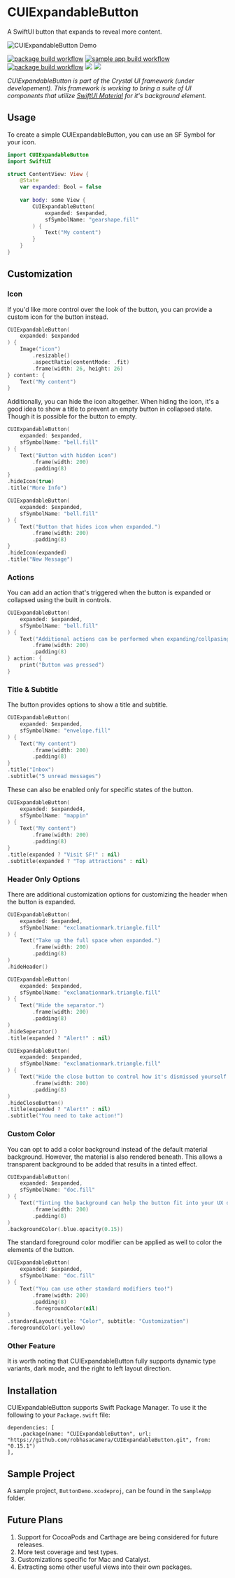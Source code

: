 # CUIExpandableButton

A SwiftUI button that expands to reveal more content.

![CUIExpandableButton Demo](Assets/demo.gif)

[![package build workflow](https://github.com/robhasacamera/CUIExpandableButton/actions/workflows/package.yml/badge.svg)](https://github.com/robhasacamera/CUIExpandableButton/actions/workflows/package.yml)
[![sample app build workflow](https://github.com/robhasacamera/CUIExpandableButton/actions/workflows/sample_app.yml/badge.svg)](https://github.com/robhasacamera/CUIExpandableButton/actions/workflows/sample_app.yml)
[![package build workflow](https://github.com/robhasacamera/CUIExpandableButton/actions/workflows/test.yml/badge.svg)](https://github.com/robhasacamera/CUIExpandableButton/actions/workflows/test.yml)
[![](https://img.shields.io/endpoint?url=https%3A%2F%2Fswiftpackageindex.com%2Fapi%2Fpackages%2Frobhasacamera%2FCUIExpandableButton%2Fbadge%3Ftype%3Dswift-versions)](https://swiftpackageindex.com/robhasacamera/CUIExpandableButton)
[![](https://img.shields.io/endpoint?url=https%3A%2F%2Fswiftpackageindex.com%2Fapi%2Fpackages%2Frobhasacamera%2FCUIExpandableButton%2Fbadge%3Ftype%3Dplatforms)](https://swiftpackageindex.com/robhasacamera/CUIExpandableButton)

*CUIExpandableButton is part of the Crystal UI framework (under developement). This framework is working to bring a suite of UI components that utilize [SwiftUI Material](https://developer.apple.com/documentation/swiftui/material) for it's background element.* 

## Usage

To create a simple CUIExpandableButton, you can use an SF Symbol for your icon.

```swift
import CUIExpandableButton
import SwiftUI

struct ContentView: View {
    @State
    var expanded: Bool = false
    
    var body: some View {
        CUIExpandableButton(
            expanded: $expanded,
            sfSymbolName: "gearshape.fill"
        ) {
            Text("My content")
        }
    }
}
```

## Customization

### Icon

If you'd like more control over the look of the button, you can provide a custom icon for the button instead.

```swift
CUIExpandableButton(
    expanded: $expanded
) {
    Image("icon")
        .resizable()
        .aspectRatio(contentMode: .fit)
        .frame(width: 26, height: 26)
} content: {
    Text("My content")
}
```

Additionally, you can hide the icon altogether. When hiding the icon, it's a good idea to show a title to prevent an empty button in collapsed state. Though it is possible for the button to empty.

```swift
CUIExpandableButton(
    expanded: $expanded,
    sfSymbolName: "bell.fill"
) {
    Text("Button with hidden icon")
        .frame(width: 200)
        .padding(8)
}
.hideIcon(true)
.title("More Info")

CUIExpandableButton(
    expanded: $expanded,
    sfSymbolName: "bell.fill"
) {
    Text("Button that hides icon when expanded.")
        .frame(width: 200)
        .padding(8)
}
.hideIcon(expanded)
.title("New Message")
```

### Actions

You can add an action that's triggered when the button is expanded or collapsed using the built in controls.

```swift
CUIExpandableButton(
    expanded: $expanded,
    sfSymbolName: "bell.fill"
) {
    Text("Additional actions can be performed when expanding/collpasing")
        .frame(width: 200)
        .padding(8)
} action: {
    print("Button was pressed")
}
```

### Title & Subtitle

The button provides options to show a title and subtitle. 

```Swift
CUIExpandableButton(
    expanded: $expanded,
    sfSymbolName: "envelope.fill"
) {
    Text("My content")
        .frame(width: 200)
        .padding(8)
}
.title("Inbox")
.subtitle("5 unread messages")
```

These can also be enabled only for specific states of the button.

```swift
CUIExpandableButton(
    expanded: $expanded4,
    sfSymbolName: "mappin"
) {
    Text("My content")
        .frame(width: 200)
        .padding(8)
}
.title(expanded ? "Visit SF!" : nil)
.subtitle(expanded ? "Top attractions" : nil)
```

### Header Only Options

There are additional customization options for customizing the header when the button is expanded. 

```swift
CUIExpandableButton(
    expanded: $expanded,
    sfSymbolName: "exclamationmark.triangle.fill"
) {
    Text("Take up the full space when expanded.")
        .frame(width: 200)
        .padding(8)
)
.hideHeader()

CUIExpandableButton(
    expanded: $expanded,
    sfSymbolName: "exclamationmark.triangle.fill"
) {
    Text("Hide the separator.")
        .frame(width: 200)
        .padding(8)
)
.hideSeperator()
.title(expanded ? "Alert!" : nil)

CUIExpandableButton(
    expanded: $expanded,
    sfSymbolName: "exclamationmark.triangle.fill"
) {
    Text("Hide the close button to control how it's dismissed yourself.")
        .frame(width: 200)
        .padding(8)
)
.hideCloseButton()
.title(expanded ? "Alert!" : nil)
.subtitle("You need to take action!")
```

### Custom Color

You can opt to add a color background instead of the default material background. However, the material is also rendered beneath. This allows a transparent background to be added that results in a tinted effect.

```swift
CUIExpandableButton(
    expanded: $expanded,
    sfSymbolName: "doc.fill"
) {
    Text("Tinting the background can help the button fit into your UX design.")
        .frame(width: 200)
        .padding(8)
)
.backgroundColor(.blue.opacity(0.15))
```

The standard foreground color modifier can be applied as well to color the elements of the button.

```swift
CUIExpandableButton(
    expanded: $expanded,
    sfSymbolName: "doc.fill"
) {
    Text("You can use other standard modifiers too!")
        .frame(width: 200)
        .padding(8)
        .foregroundColor(nil)
)
.standardLayout(title: "Color", subtitle: "Customization")
.foregroundColor(.yellow)
```

### Other Feature

It is worth noting that CUIExpandableButton fully supports dynamic type variants, dark mode, and the right to left layout direction.

## Installation

CUIExpandableButton supports Swift Package Manager. To use it the following to your `Package.swift` file:

```
dependencies: [
    .package(name: "CUIExpandableButton", url: "https://github.com/robhasacamera/CUIExpandableButton.git", from: "0.15.1")
],
```

## Sample Project

A sample project, `ButtonDemo.xcodeproj`, can be found in the `SampleApp` folder.

## Future Plans

1. Support for CocoaPods and Carthage are being considered for future releases.
2. More test coverage and test types.
3. Customizations specific for Mac and Catalyst.
4. Extracting some other useful views into their own packages.
